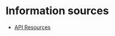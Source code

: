 # Information sources

- [API Resources](https://www.jetbrains.com/help/youtrack/incloud/api-resources.html)
